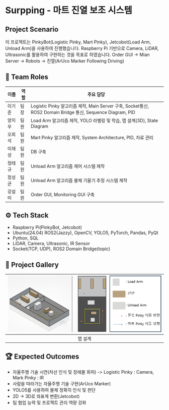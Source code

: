 # Surpping - 마트 진열 보조 시스템

## Project Scenario
이 프로젝트는 PinkyBot(Logistic Pinky, Mart Pinky), Jetcobot(Load Arm, Unload Arm)을 사용하여 진행했습니다.
Raspberry Pi 기반으로 Camera, LiDAR, Ultrasonic를 활용하여 구현하는 것을 목표로 하였습니다.
Order GUI -> Mian Server -> Robots -> 진열(ArUco Marker Following Driving)

## 👥 Team Roles

| 이름 | 역할 | 주요 담당 |
|------|------|-----------|
| 이기준 | 팀장 | Logistic Pinky 알고리즘 제작, Main Server 구축, Socket통신, ROS2 Domain Bridge 통신, Sequence Diagram, PID |
| 양지우 | 팀원 | Load Arm 알고리즘 제작, YOLO 라벨링 및 학습, 맵 설계(3D), State Diagram |
| 오희석 | 팀원 | Mart Pinky 알고리즘 제작, System Architecture, PID, 자료 관리 |
| 이재성 | 팀원 | DB 구축 |
| 정태규 | 팀원 | Unload Arm 알고리즘 제어 시스템 제작 |
| 정성균 | 팀원 | Unload Arm 알고리즘 물체 기울기 추정 시스템 제작 |
| 강설미 | 팀원 | Order GUI, Monitoring GUI 구축 |

## ⚙️ Tech Stack
- Raspberry Pi(PinkyBot, Jetcobot)
- Ubuntu(24.04) ROS2(Jazzy), OpenCV, YOLO5, PyTorch, Pandas, PyQt
- Python, SQL
- LiDAR, Camera, Ultrasonic, IR Sensor
- Socket(TCP, UDP), ROS2 Domain Bridge(topic)

## 📸 Project Gallery

| ![3D Map Design](https://github.com/addinedu-roscamp-6th/roscamp-repo-3/blob/main/Pictures%20of%20Project/map.png) |
|:---:|
| 맵 설계 |

## 🏆 Expected Outcomes
- 자율주행 기술 시연(차선 인식 및 장애물 회피) -> Logistic Pinky : Camera, Mark Pinky : IR
- 사람을 따라가는 자율주행 기술 구현(ArUco Marker)
- YOLO5를 사용하여 물체 정확히 인식 및 판단
- 2D -> 3D로 좌표계 변환(Jetcobot)
- 팀 협업 능력 및 프로젝트 관리 역량 강화
